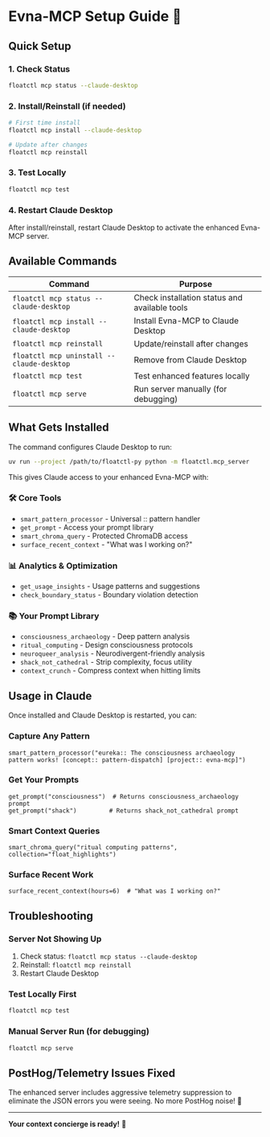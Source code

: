 # Evna-MCP Setup Guide 🧠

## Quick Setup

### 1. **Check Status**
```bash
floatctl mcp status --claude-desktop
```

### 2. **Install/Reinstall** (if needed)
```bash
# First time install
floatctl mcp install --claude-desktop

# Update after changes
floatctl mcp reinstall
```

### 3. **Test Locally**
```bash
floatctl mcp test
```

### 4. **Restart Claude Desktop**
After install/reinstall, restart Claude Desktop to activate the enhanced Evna-MCP server.

## Available Commands

| Command | Purpose |
|---------|---------|
| `floatctl mcp status --claude-desktop` | Check installation status and available tools |
| `floatctl mcp install --claude-desktop` | Install Evna-MCP to Claude Desktop |
| `floatctl mcp reinstall` | Update/reinstall after changes |
| `floatctl mcp uninstall --claude-desktop` | Remove from Claude Desktop |
| `floatctl mcp test` | Test enhanced features locally |
| `floatctl mcp serve` | Run server manually (for debugging) |

## What Gets Installed

The command configures Claude Desktop to run:
```bash
uv run --project /path/to/floatctl-py python -m floatctl.mcp_server
```

This gives Claude access to your enhanced Evna-MCP with:

### 🛠️ **Core Tools**
- `smart_pattern_processor` - Universal :: pattern handler
- `get_prompt` - Access your prompt library
- `smart_chroma_query` - Protected ChromaDB access
- `surface_recent_context` - "What was I working on?"

### 📊 **Analytics & Optimization**
- `get_usage_insights` - Usage patterns and suggestions
- `check_boundary_status` - Boundary violation detection

### 📚 **Your Prompt Library**
- `consciousness_archaeology` - Deep pattern analysis
- `ritual_computing` - Design consciousness protocols
- `neuroqueer_analysis` - Neurodivergent-friendly analysis
- `shack_not_cathedral` - Strip complexity, focus utility
- `context_crunch` - Compress context when hitting limits

## Usage in Claude

Once installed and Claude Desktop is restarted, you can:

### **Capture Any Pattern**
```
smart_pattern_processor("eureka:: The consciousness archaeology pattern works! [concept:: pattern-dispatch] [project:: evna-mcp]")
```

### **Get Your Prompts**
```
get_prompt("consciousness")  # Returns consciousness_archaeology prompt
get_prompt("shack")         # Returns shack_not_cathedral prompt
```

### **Smart Context Queries**
```
smart_chroma_query("ritual computing patterns", collection="float_highlights")
```

### **Surface Recent Work**
```
surface_recent_context(hours=6)  # "What was I working on?"
```

## Troubleshooting

### **Server Not Showing Up**
1. Check status: `floatctl mcp status --claude-desktop`
2. Reinstall: `floatctl mcp reinstall`
3. Restart Claude Desktop

### **Test Locally First**
```bash
floatctl mcp test
```

### **Manual Server Run** (for debugging)
```bash
floatctl mcp serve
```

## PostHog/Telemetry Issues Fixed

The enhanced server includes aggressive telemetry suppression to eliminate the JSON errors you were seeing. No more PostHog noise! 🎉

---

**Your context concierge is ready!** 🚀